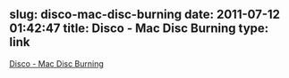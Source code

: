 slug: disco-mac-disc-burning
date: 2011-07-12 01:42:47
title: Disco - Mac Disc Burning
type: link
---

[Disco - Mac Disc Burning](http://discoapp.com/)
